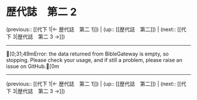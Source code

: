 # 歴代誌　第二 2

(previous:: [[代下 1|← 歴代誌　第二 1]]) | (up:: [[歴代誌　第二]]) | (next:: [[代下 3|歴代誌　第二 3 →]])

***
[0;31;49mError: the data returned from BibleGateway is empty, so stopping. Please check your usage, and if still a problem, please raise an issue on GitHub.[0m

***

(previous:: [[代下 1|← 歴代誌　第二 1]]) | (up:: [[歴代誌　第二]]) | (next:: [[代下 3|歴代誌　第二 3 →]])
